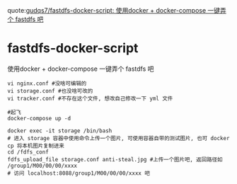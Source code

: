 quote:[gudqs7/fastdfs-docker-script: 使用docker + docker-compose 一键弄个 fastdfs 吧](https://github.com/gudqs7/fastdfs-docker-script)

# fastdfs-docker-script

使用docker + docker-compose 一键弄个 fastdfs 吧

```
vi nginx.conf #没啥可编辑的
vi storage.conf #也没啥可改的
vi tracker.conf #不存在这个文件, 想改自己修改一下 yml 文件

#起飞
docker-compose up -d

docker exec -it storage /bin/bash
# 进入 storage 容器中使用命令上传一个图片, 可使用容器自带的测试图片, 也可 docker cp 将本机图片复制进来
cd /fdfs_conf
fdfs_upload_file storage.conf anti-steal.jpg #上传一个图片吧, 返回路径如 /group1/M00/00/00/xxxx  
# 访问 localhost:8088/group1/M00/00/00/xxxx 吧

```
